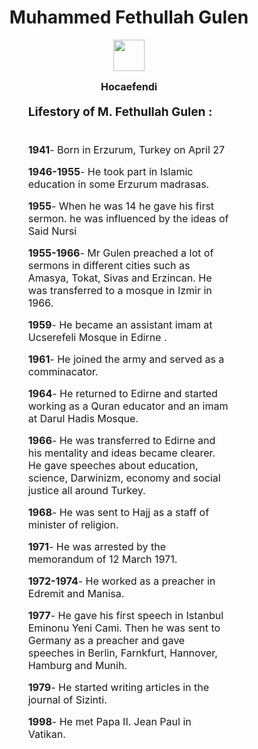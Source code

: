 <!DOCTYPE html>
<html>
    <head>
        <meta charset="utf-8">
        <title id="title">Muhammed Fethullah Gulen</title>
        <style>
#main {
    margin: auto;
    width: 80%;
}
#title {
    text-align: center;
}
#img-caption {
    margin: 15px;
    text-align: center;
    font-size: 16px;
    font-weight: bold;
}
#tribute-info {
    margin: 5px auto;
    width: 80%;
    font-size: 16px;
}
#timeline-caption{    
    font-size: 19px;
    font-weight: bold;
}
img {
    margin: auto;
    max-width: 100%;
    display: block;
    height: auto;
}
ul {
    list-style: none;
    padding: 5px 0;    
}
li {
    margin: 15px auto;
}
        </style>
    </head>
    <body>
     <div id="main">
        <h1 id="title">Muhammed Fethullah Gulen</h1>
        <div id="img-div">
            <img src="https://imgur.com/a/d55S4Pm" alt="" id="image" width="50px" height="150px">
            <div id="img-caption">Hocaefendi</div>
        </div>
        <div id="tribute-info">
            <p id="timeline-caption">Lifestory of M. Fethullah Gulen :</p>
            <ul>
                <li><strong>1941</strong>- Born in Erzurum, Turkey on April 27</li>
                <li><strong>1946-1955</strong>- He took part in Islamic education in some Erzurum madrasas.</li>
                <li><strong>1955</strong>- When he was 14 he gave his first sermon. he was influenced by the ideas of Said Nursi</li>
                <li><strong>1955-1966</strong>- Mr Gulen preached a lot of sermons in different cities such as Amasya, Tokat, Sivas and Erzincan. He was transferred to a mosque in Izmir in 1966.</li>
                <li><strong>1959</strong>- He became an assistant imam at Ucserefeli Mosque in Edirne .</li>
                <li><strong>1961</strong>- He joined the army and served as a comminacator.</li>
                <li><strong>1964</strong>- He returned to Edirne and started working as a Quran educator and an imam at Darul Hadis Mosque.</li>
                <li><strong>1966</strong>- He was transferred to Edirne and his mentality and ideas became clearer. He gave speeches about education, science, Darwinizm, economy and social justice all around Turkey.</li>
                <li><strong>1968</strong>- He was sent to Hajj as a staff of minister of religion.</li>
                <li><strong>1971</strong>- He was arrested by the memorandum of 12 March 1971.</li>
                <li><strong>1972-1974</strong>- He worked as a preacher in Edremit and Manisa.</li>
                <li><strong>1977</strong>- He gave his first speech in Istanbul Eminonu Yeni Cami. Then he was sent to Germany as a preacher and gave speeches in Berlin, Farnkfurt, Hannover, Hamburg and Munih.</li>
                <li><strong>1979</strong>- He started writing articles in the journal of Sizinti.</li>
                <li><strong>1998</strong>- He met Papa II. Jean Paul in Vatikan.</li>
            </ul>
        </div>
    </div>
    </body>
</html>
